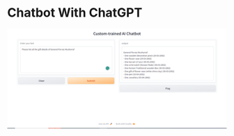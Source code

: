 # Chatbot With ChatGPT
![alt text](https://github.com/Huzaifakamran/ChatGPT-ToshaKhana/blob/main/screenshot.PNG)